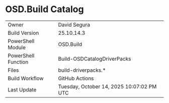 ﻿# OSD.Build Catalog

| | |
|-|-|
| Owner | David Segura |
| Build Version | 25.10.14.3 |
| PowerShell Module | OSD.Build |
| PowerShell Function | Build-OSDCatalogDriverPacks |
| Files | build-driverpacks.* |
| Build Workflow | GitHub Actions |
| Last Update | Tuesday, October 14, 2025 10:07:02 PM UTC |
